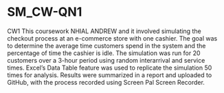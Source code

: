 # SM_CW-QN1
CW1
This coursework NHIAL ANDREW and it involved simulating the checkout process at an e-commerce store with one cashier. The goal was to determine the average time customers spend in the system and the percentage of time the cashier is idle. The simulation was run for 20 customers over a 3-hour period using random interarrival and service times. Excel’s Data Table feature was used to replicate the simulation 50 times for analysis. Results were summarized in a report and uploaded to GitHub, with the process recorded using Screen Pal Screen Recorder.
